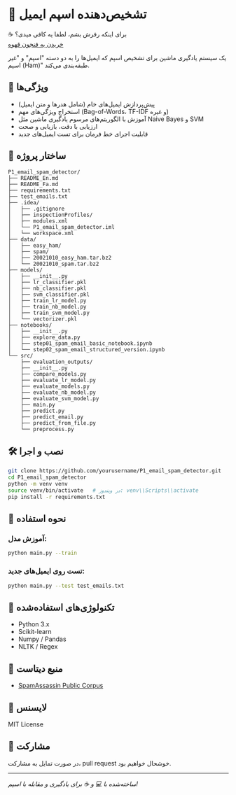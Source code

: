# 📧 تشخیص‌دهنده اسپم ایمیل

☕ برای اینکه رفرش بشم، لطفا یه کافی میدی؟  
[خریدن یه فنجون قهوه](https://www.coffeebede.com/mahdianfe)

یک سیستم یادگیری ماشین برای تشخیص اسپم که ایمیل‌ها را به دو دسته "اسپم" و "غیر اسپم (Ham)" طبقه‌بندی می‌کند.

## 🚀 ویژگی‌ها

- پیش‌پردازش ایمیل‌های خام (شامل هدرها و متن ایمیل)
- استخراج ویژگی‌های مهم (Bag-of-Words، TF-IDF و غیره)
- آموزش با الگوریتم‌های مرسوم یادگیری ماشین مثل Naive Bayes و SVM
- ارزیابی با دقت، بازیابی و صحت
- قابلیت اجرای خط فرمان برای تست ایمیل‌های جدید


## 📂 ساختار پروژه

```
P1_email_spam_detector/
├── README_En.md             
├── README_Fa.md             
├── requirements.txt         
├── test_emails.txt  
├── .idea/    
│   ├── .gitignore                               
│   ├── inspectionProfiles/
│   ├── modules.xml
│   └── P1_email_spam_detector.iml
│   └── workspace.xml
├── data/
│   ├── easy_ham/
│   ├── spam/
│   ├── 20021010_easy_ham.tar.bz2
│   └── 20021010_spam.tar.bz2
├── models/                     
│   ├── __init__.py
│   ├── lr_classifier.pkl
│   ├── nb_classifier.pkl
│   ├── svm_classifier.pkl
│   ├── train_lr_model.py
│   ├── train_nb_model.py
│   ├── train_svm_model.py
│   └── vectorizer.pkl
├── notebooks/                  
│   ├── __init__.py
│   ├── explore_data.py         
│   ├── step01_spam_email_basic_notebook.ipynb
│   └── step02_spam_email_structured_version.ipynb
└── src/                        
    ├── evaluation_outputs/     
    ├── __init__.py             
    ├── compare_models.py
    ├── evaluate_lr_model.py
    ├── evaluate_models.py
    ├── evaluate_nb_model.py
    ├── evaluate_svm_model.py
    ├── main.py                 
    ├── predict.py
    ├── predict_email.py
    ├── predict_from_file.py
    └── preprocess.py
```

## 🛠️ نصب و اجرا

```bash
git clone https://github.com/yourusername/P1_email_spam_detector.git
cd P1_email_spam_detector
python -m venv venv
source venv/bin/activate   # در ویندوز: venv\\Scripts\\activate
pip install -r requirements.txt
```

## 🧪 نحوه استفاده

### آموزش مدل:
```bash
python main.py --train
```

### تست روی ایمیل‌های جدید:
```bash
python main.py --test test_emails.txt
```

## 🧠 تکنولوژی‌های استفاده‌شده

- Python 3.x
- Scikit-learn
- Numpy / Pandas
- NLTK / Regex

## 🧳 منبع دیتاست

- [SpamAssassin Public Corpus](http://spamassassin.apache.org/old/publiccorpus/)

## 📜 لایسنس

MIT License

## 🤝 مشارکت

در صورت تمایل به مشارکت، pull request خوشحال خواهیم بود.

---
*ساخته‌شده با 💻 و ☕ برای یادگیری و مقابله با اسپم!*
